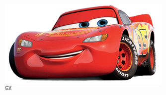 ![image](LightningMcQueen.png)
[CV](https://github.com/j-jayes/j-jayes/blob/main/Jonathan_Jayes_Curriculum_Vitae_April_2021_Github.pdf)
